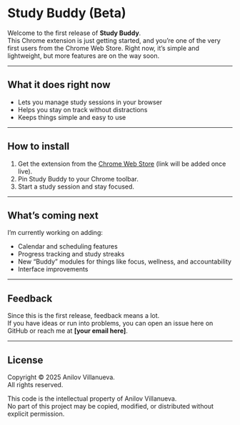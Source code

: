 # Study Buddy (Beta)

Welcome to the first release of **Study Buddy**.  
This Chrome extension is just getting started, and you’re one of the very first users from the Chrome Web Store. Right now, it’s simple and lightweight, but more features are on the way soon.

---

## What it does right now

- Lets you manage study sessions in your browser
- Helps you stay on track without distractions
- Keeps things simple and easy to use

---

## How to install

1. Get the extension from the [Chrome Web Store](#) (link will be added once live).
2. Pin Study Buddy to your Chrome toolbar.
3. Start a study session and stay focused.

---

## What’s coming next

I’m currently working on adding:

- Calendar and scheduling features
- Progress tracking and study streaks
- New “Buddy” modules for things like focus, wellness, and accountability
- Interface improvements

---

## Feedback

Since this is the first release, feedback means a lot.  
If you have ideas or run into problems, you can open an issue here on GitHub or reach me at **[your email here]**.

---

## License

Copyright © 2025 Anilov Villanueva.  
All rights reserved.

This code is the intellectual property of Anilov Villanueva.  
No part of this project may be copied, modified, or distributed without explicit permission.
